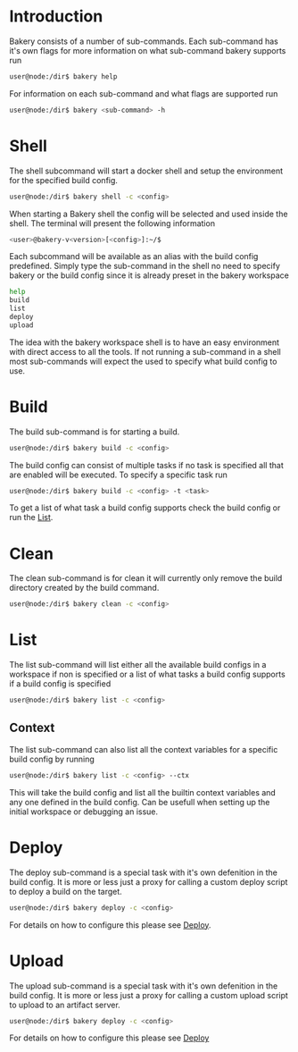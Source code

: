 # Introduction

Bakery consists of a number of sub-commands. Each sub-command has it's own flags for more information on what sub-command bakery supports run

```bash
user@node:/dir$ bakery help
```

For information on each sub-command and what flags are supported run

```bash
user@node:/dir$ bakery <sub-command> -h
```
# Shell

The shell subcommand will start a docker shell and setup the environment for the specified build config.

```bash
user@node:/dir$ bakery shell -c <config>
```

When starting a Bakery shell the config will be selected and used inside the shell. The terminal will present the following information

```bash
<user>@bakery-v<version>[<config>]:~/$
```

Each subcommand will be available as an alias with the build config predefined. Simply type the sub-command in the shell no need to specify bakery or the build config since
it is already preset in the bakery workspace

```bash
help
build
list
deploy
upload
```

The idea with the bakery workspace shell is to have an easy environment with direct access to all the tools. If not running a sub-command in a shell most sub-commands will expect the used to specify what build config to use.


# Build

The build sub-command is for starting a build.

```bash
user@node:/dir$ bakery build -c <config>
```

The build config can consist of multiple tasks if no task is specified all that are enabled will be executed. To specify a specific task run

```bash
user@node:/dir$ bakery build -c <config> -t <task>
```

To get a list of what task a build config supports check the build config or run the [List](#List).

# Clean

The clean sub-command is for clean it will currently only remove the build directory created by the build command.

```bash
user@node:/dir$ bakery clean -c <config>
```

# List

The list sub-command will list either all the available build configs in a workspace if non is specified or a list of what tasks a build config supports if a build config is specified

```bash
user@node:/dir$ bakery list -c <config>
```

## Context

The list sub-command can also list all the context variables for a specific build config by running

```bash
user@node:/dir$ bakery list -c <config> --ctx
```

This will take the build config and list all the builtin context variables and any one defined in the build config. Can be usefull when setting up the initial workspace or debugging an issue.


# Deploy

The deploy sub-command is a special task with it's own defenition in the build config. It is more or less just a proxy for calling a custom deploy script to deploy a build on the target.

```bash
user@node:/dir$ bakery deploy -c <config>
```

For details on how to configure this please see [Deploy](build-config.md#Deploy).

# Upload

The upload sub-command is a special task with it's own defenition in the build config. It is more or less just a proxy for calling a custom upload script to upload to an artifact server.

```bash
user@node:/dir$ bakery deploy -c <config>
```

For details on how to configure this please see [Deploy](build-config.md#Upload)

